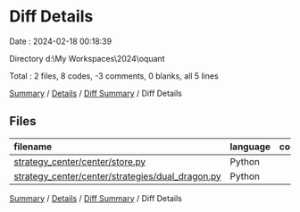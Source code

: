 # Diff Details

Date : 2024-02-18 00:18:39

Directory d:\\My Workspaces\\2024\\oquant

Total : 2 files,  8 codes, -3 comments, 0 blanks, all 5 lines

[Summary](results.md) / [Details](details.md) / [Diff Summary](diff.md) / Diff Details

## Files
| filename | language | code | comment | blank | total |
| :--- | :--- | ---: | ---: | ---: | ---: |
| [strategy_center/center/store.py](/strategy_center/center/store.py) | Python | 5 | 0 | 0 | 5 |
| [strategy_center/center/strategies/dual_dragon.py](/strategy_center/center/strategies/dual_dragon.py) | Python | 3 | -3 | 0 | 0 |

[Summary](results.md) / [Details](details.md) / [Diff Summary](diff.md) / Diff Details